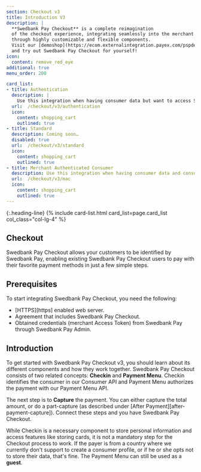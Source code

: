 ```yaml
---
section: Checkout v3
title: Introduction V3
description: |
  **Swedbank Pay Checkout** is a complete reimagination
  of the checkout experience, integrating seamlessly into the merchant website
  through highly customizable and flexible components.
  Visit our [demoshop](https://ecom.externalintegration.payex.com/pspdemoshop)
  and try out Swedbank Pay Checkout for yourself!
icon:
  content: remove_red_eye
additional: true
menu_order: 200

card_list:
- title: Authentication
  description: |
    Use this integration when having consumer data but want to access Swedbank Pay checkout for easier payment flow for your consumers.
  url:  /checkout/v3/authentication
  icon:
    content: shopping_cart
    outlined: true
- title: Standard
  description: Coming soon…
  disabled: true
  url:  /checkout/v3/standard
  icon:
    content: shopping_cart
    outlined: true
- title: Merchant Authenticated Consumer
  description: Use this integration when having consumer data and consumers authenticate on your site, but want to access Swedbank Pay checkout for easier payment flow for your consumers.
  url:  /checkout/v3/mac
  icon:
    content: shopping_cart
    outlined: true
---
```


{:.heading-line}
{% include card-list.html card_list=page.card_list col_class="col-lg-4" %}

[checkout-3-Authentication]: /checkout/v3/authentication
[checkout-3-Standard]: /checkout/v3/standard
[checkout-3-MAC]: /checkout/v3/mac

## Checkout

Swedbank Pay Checkout allows your customers to be identified by Swedbank Pay,
enabling existing Swedbank Pay Checkout users to pay with their favorite payment
methods in just a few simple steps.

## Prerequisites

To start integrating Swedbank Pay Checkout, you need the following:

*   [HTTPS][https] enabled web server.
*   Agreement that includes Swedbank Pay Checkout.
*   Obtained credentials (merchant Access Token) from Swedbank Pay through
    Swedbank Pay Admin.

## Introduction

To get started with Swedbank Pay Checkout v3, you should learn about its different
components and how they work together. Swedbank Pay Checkout consists of two
related concepts: **Checkin** and **Payment Menu**. Checkin
identifies the consumer in our Consumer API and Payment Menu authorizes the
payment with our Payment Menu API.

The next step is to **Capture** the payment. You can either capture the total
amount, or do a part-capture (as described under
[After Payment][after-payment-capture]). Connect these steps and you have
Swedbank Pay Checkout.

While Checkin is a necessary component to store personal information and access
features like storing cards, it is not a mandatory step for the Checkout process
to work. If the payer is from a country where we currently don't support
to create a consumer profile, or if he or she opts not to store their data, that's fine. The Payment
Menu can still be used as a **guest**.
